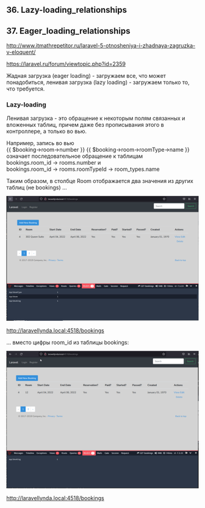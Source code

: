 ## 36. Lazy-loading_relationships
## 37. Eager_loading_relationships

http://www.itmathrepetitor.ru/laravel-5-otnosheniya-i-zhadnaya-zagruzka-v-eloquent/

https://laravel.ru/forum/viewtopic.php?id=2359

Жадная загрузка (eager loading) - загружаем все, что может понадобиться, ленивая загрузка (lazy loading) - загружаем только то, что требуется.

### Lazy-loading

Ленивая загрузка - это обращение к некоторым полям связанных и вложенных таблиц, причем даже без прописывания этого в контроллере, а только во вью.

Например, запись во вью  
{{ $booking->room->number }} {{ $booking->room->roomType->name }}  
означает последовательное обращение к таблицам  
bookings.room_id -> rooms.number и   
bookings.room_id -> rooms.roomTypeId -> room_types.name

Таким образом, в столбце Room отображается два значения из других таблиц (не bookings) ...

<img src="./img/36.0.png" alt="drawing" width="800"/>

http://laravellynda.local:4518/bookings

... вместо цифры room_id из таблицы bookings:

<img src="./img/36.1.png" alt="drawing" width="800"/>

http://laravellynda.local:4518/bookings

